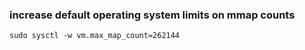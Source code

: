 ### increase default operating system limits on mmap counts

    sudo sysctl -w vm.max_map_count=262144
